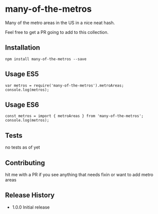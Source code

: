 many-of-the-metros
=========

Many of the metro areas in the US in a nice neat hash.

Feel free to get a PR going to add to this collection.

## Installation

```npm install many-of-the-metros --save```

## Usage ES5

  ```
  var metros = require('many-of-the-metros').metroAreas;
  console.log(metros);
  ```
  
## Usage ES6

  ```
  const metros = import { metroAreas } from 'many-of-the-metros';
  console.log(metros);
  ```

## Tests

  no tests as of yet

## Contributing

hit me with a PR if you see anything that needs fixin or want to add metro areas

## Release History

* 1.0.0 Initial release
